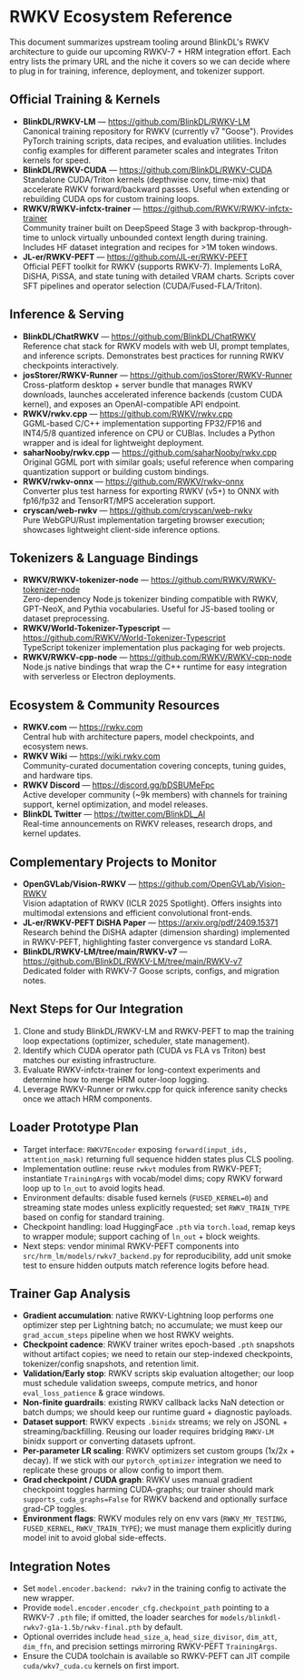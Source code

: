 # RWKV Ecosystem Reference

This document summarizes upstream tooling around BlinkDL's RWKV architecture to guide our upcoming RWKV-7 + HRM integration effort. Each entry lists the primary URL and the niche it covers so we can decide where to plug in for training, inference, deployment, and tokenizer support.

## Official Training & Kernels

- **BlinkDL/RWKV-LM** — https://github.com/BlinkDL/RWKV-LM  
  Canonical training repository for RWKV (currently v7 "Goose"). Provides PyTorch training scripts, data recipes, and evaluation utilities. Includes config examples for different parameter scales and integrates Triton kernels for speed.
- **BlinkDL/RWKV-CUDA** — https://github.com/BlinkDL/RWKV-CUDA  
  Standalone CUDA/Triton kernels (depthwise conv, time-mix) that accelerate RWKV forward/backward passes. Useful when extending or rebuilding CUDA ops for custom training loops.
- **RWKV/RWKV-infctx-trainer** — https://github.com/RWKV/RWKV-infctx-trainer  
  Community trainer built on DeepSpeed Stage 3 with backprop-through-time to unlock virtually unbounded context length during training. Includes HF dataset integration and recipes for >1M token windows.
- **JL-er/RWKV-PEFT** — https://github.com/JL-er/RWKV-PEFT  
  Official PEFT toolkit for RWKV (supports RWKV-7). Implements LoRA, DiSHA, PiSSA, and state tuning with detailed VRAM charts. Scripts cover SFT pipelines and operator selection (CUDA/Fused-FLA/Triton).

## Inference & Serving

- **BlinkDL/ChatRWKV** — https://github.com/BlinkDL/ChatRWKV  
  Reference chat stack for RWKV models with web UI, prompt templates, and inference scripts. Demonstrates best practices for running RWKV checkpoints interactively.
- **josStorer/RWKV-Runner** — https://github.com/josStorer/RWKV-Runner  
  Cross-platform desktop + server bundle that manages RWKV downloads, launches accelerated inference backends (custom CUDA kernel), and exposes an OpenAI-compatible API endpoint.
- **RWKV/rwkv.cpp** — https://github.com/RWKV/rwkv.cpp  
  GGML-based C/C++ implementation supporting FP32/FP16 and INT4/5/8 quantized inference on CPU or CUBlas. Includes a Python wrapper and is ideal for lightweight deployment.
- **saharNooby/rwkv.cpp** — https://github.com/saharNooby/rwkv.cpp  
  Original GGML port with similar goals; useful reference when comparing quantization support or building custom bindings.
- **RWKV/rwkv-onnx** — https://github.com/RWKV/rwkv-onnx  
  Converter plus test harness for exporting RWKV (v5+) to ONNX with fp16/fp32 and TensorRT/MPS acceleration support.
- **cryscan/web-rwkv** — https://github.com/cryscan/web-rwkv  
  Pure WebGPU/Rust implementation targeting browser execution; showcases lightweight client-side inference options.

## Tokenizers & Language Bindings

- **RWKV/RWKV-tokenizer-node** — https://github.com/RWKV/RWKV-tokenizer-node  
  Zero-dependency Node.js tokenizer binding compatible with RWKV, GPT-NeoX, and Pythia vocabularies. Useful for JS-based tooling or dataset preprocessing.
- **RWKV/World-Tokenizer-Typescript** — https://github.com/RWKV/World-Tokenizer-Typescript  
  TypeScript tokenizer implementation plus packaging for web projects.
- **RWKV/RWKV-cpp-node** — https://github.com/RWKV/RWKV-cpp-node  
  Node.js native bindings that wrap the C++ runtime for easy integration with serverless or Electron deployments.

## Ecosystem & Community Resources

- **RWKV.com** — https://rwkv.com  
  Central hub with architecture papers, model checkpoints, and ecosystem news.
- **RWKV Wiki** — https://wiki.rwkv.com  
  Community-curated documentation covering concepts, tuning guides, and hardware tips.
- **RWKV Discord** — https://discord.gg/bDSBUMeFpc  
  Active developer community (~9k members) with channels for training support, kernel optimization, and model releases.
- **BlinkDL Twitter** — https://twitter.com/BlinkDL_AI  
  Real-time announcements on RWKV releases, research drops, and kernel updates.

## Complementary Projects to Monitor

- **OpenGVLab/Vision-RWKV** — https://github.com/OpenGVLab/Vision-RWKV  
  Vision adaptation of RWKV (ICLR 2025 Spotlight). Offers insights into multimodal extensions and efficient convolutional front-ends.
- **JL-er/RWKV-PEFT DiSHA Paper** — https://arxiv.org/pdf/2409.15371  
  Research behind the DiSHA adapter (dimension sharding) implemented in RWKV-PEFT, highlighting faster convergence vs standard LoRA.
- **BlinkDL/RWKV-LM/tree/main/RWKV-v7** — https://github.com/BlinkDL/RWKV-LM/tree/main/RWKV-v7  
  Dedicated folder with RWKV-7 Goose scripts, configs, and migration notes.

## Next Steps for Our Integration

1. Clone and study BlinkDL/RWKV-LM and RWKV-PEFT to map the training loop expectations (optimizer, scheduler, state management).  
2. Identify which CUDA operator path (CUDA vs FLA vs Triton) best matches our existing infrastructure.  
3. Evaluate RWKV-infctx-trainer for long-context experiments and determine how to merge HRM outer-loop logging.  
4. Leverage RWKV-Runner or rwkv.cpp for quick inference sanity checks once we attach HRM components.

## Loader Prototype Plan

- Target interface: `RWKV7Encoder` exposing `forward(input_ids, attention_mask)` returning full sequence hidden states plus CLS pooling.
- Implementation outline: reuse `rwkvt` modules from RWKV-PEFT; instantiate `TrainingArgs` with vocab/model dims; copy RWKV forward loop up to `ln_out` to avoid logits head.
- Environment defaults: disable fused kernels (`FUSED_KERNEL=0`) and streaming state modes unless explicitly requested; set `RWKV_TRAIN_TYPE` based on config for standard training.
- Checkpoint handling: load HuggingFace `.pth` via `torch.load`, remap keys to wrapper module; support caching of `ln_out` + block weights.
- Next steps: vendor minimal RWKV-PEFT components into `src/hrm_lm/models/rwkv7_backend.py` for reproducibility, add unit smoke test to ensure hidden outputs match reference logits before head.

## Trainer Gap Analysis

- **Gradient accumulation**: native RWKV-Lightning loop performs one optimizer step per Lightning batch; no accumulate; we must keep our `grad_accum_steps` pipeline when we host RWKV weights.
- **Checkpoint cadence**: RWKV trainer writes epoch-based `.pth` snapshots without artifact copies; we need to retain our step-indexed checkpoints, tokenizer/config snapshots, and retention limit.
- **Validation/Early stop**: RWKV scripts skip evaluation altogether; our loop must schedule validation sweeps, compute metrics, and honor `eval_loss_patience` & grace windows.
- **Non-finite guardrails**: existing RWKV callback lacks NaN detection or batch dumps; we should keep our runtime guard + diagnostic payloads.
- **Dataset support**: RWKV expects `.binidx` streams; we rely on JSONL + streaming/backfilling. Reusing our loader requires bridging `RWKV-LM` binidx support or converting datasets upfront.
- **Per-parameter LR scaling**: RWKV optimizers set custom groups (1x/2x + decay). If we stick with our `pytorch_optimizer` integration we need to replicate these groups or allow config to import them.
- **Grad checkpoint / CUDA graph**: RWKV uses manual gradient checkpoint toggles harming CUDA-graphs; our trainer should mark `supports_cuda_graphs=False` for RWKV backend and optionally surface grad-CP toggles.
- **Environment flags**: RWKV modules rely on env vars (`RWKV_MY_TESTING`, `FUSED_KERNEL`, `RWKV_TRAIN_TYPE`); we must manage them explicitly during model init to avoid global side-effects.

## Integration Notes

- Set `model.encoder.backend: rwkv7` in the training config to activate the new wrapper.
- Provide `model.encoder.encoder_cfg.checkpoint_path` pointing to a RWKV-7 `.pth` file; if omitted, the loader searches for `models/blinkdl-rwkv7-g1a-1.5b/rwkv-final.pth` by default.
- Optional overrides include `head_size_a`, `head_size_divisor`, `dim_att`, `dim_ffn`, and precision settings mirroring RWKV-PEFT `TrainingArgs`.
- Ensure the CUDA toolchain is available so RWKV-PEFT can JIT compile `cuda/wkv7_cuda.cu` kernels on first import.
